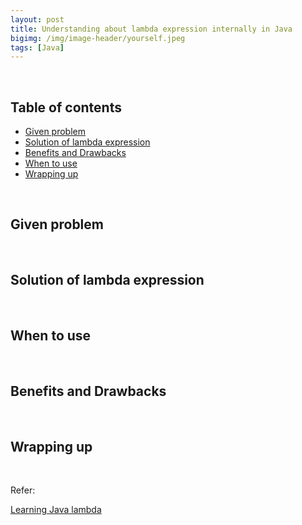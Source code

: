 ```yaml
---
layout: post
title: Understanding about lambda expression internally in Java
bigimg: /img/image-header/yourself.jpeg
tags: [Java]
---
```





<br>

## Table of contents
- [Given problem]()
- [Solution of lambda expression]()
- [Benefits and Drawbacks]()
- [When to use]()
- [Wrapping up]()


<br>

## Given problem






<br>

## Solution of lambda expression






<br>

## When to use





<br>

## Benefits and Drawbacks




<br>

## Wrapping up




<br>

Refer:

[Learning Java lambda]()

[]()

[]()

[]()